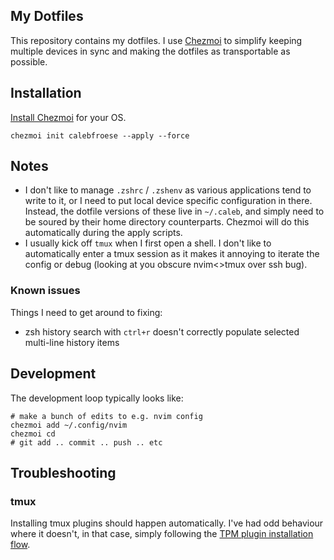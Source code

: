 ## My Dotfiles

This repository contains my dotfiles. I use [Chezmoi](https://www.chezmoi.io/) to simplify keeping multiple devices in sync and making the dotfiles as transportable as possible.

## Installation

[Install Chezmoi](https://www.chezmoi.io/install/) for your OS.

```
chezmoi init calebfroese --apply --force
```

## Notes

- I don't like to manage `.zshrc` / `.zshenv` as various applications tend to write to it, or I need to put local device specific configuration in there.
Instead, the dotfile versions of these live in `~/.caleb`, and simply need to be soured by their home directory counterparts.
Chezmoi will do this automatically during the apply scripts.
- I usually kick off `tmux` when I first open a shell. I don't like to automatically enter a tmux session as it makes it annoying to iterate the config or debug (looking at you obscure nvim<>tmux over ssh bug).

### Known issues

Things I need to get around to fixing:

- zsh history search with `ctrl+r` doesn't correctly populate selected multi-line history items

## Development

The development loop typically looks like:

```
# make a bunch of edits to e.g. nvim config
chezmoi add ~/.config/nvim
chezmoi cd
# git add .. commit .. push .. etc
```

## Troubleshooting

### tmux

Installing tmux plugins should happen automatically. I've had odd behaviour where it doesn't, in that case, simply following the [TPM plugin installation flow](https://github.com/tmux-plugins/tpm).
